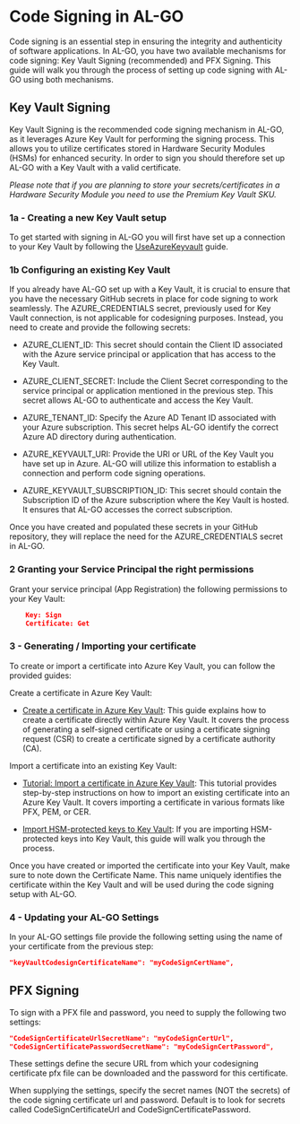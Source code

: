# Code Signing in AL-GO 
Code signing is an essential step in ensuring the integrity and authenticity of software applications. In AL-GO, you have two available mechanisms for code signing: Key Vault Signing (recommended) and PFX Signing. This guide will walk you through the process of setting up code signing with AL-GO using both mechanisms.

## Key Vault Signing
Key Vault Signing is the recommended code signing mechanism in AL-GO, as it leverages Azure Key Vault for performing the signing process. This allows you to utilize certificates stored in Hardware Security Modules (HSMs) for enhanced security. In order to sign you should therefore set up AL-GO with a Key Vault with a valid certificate. 

*Please note that if you are planning to store your secrets/certificates in a Hardware Security Module you need to use the Premium Key Vault SKU.*

### 1a - Creating a new Key Vault setup
To get started with signing in AL-GO you will first have set up a connection to your Key Vault by following the [UseAzureKeyvault](UseAzureKeyvault.md) guide.

### 1b Configuring an existing Key Vault

If you already have AL-GO set up with a Key Vault, it is crucial to ensure that you have the necessary GitHub secrets in place for code signing to work seamlessly. The AZURE_CREDENTIALS secret, previously used for Key Vault connection, is not applicable for codesigning purposes. Instead, you need to create and provide the following secrets:

* AZURE_CLIENT_ID: This secret should contain the Client ID associated with the Azure service principal or application that has access to the Key Vault.

* AZURE_CLIENT_SECRET: Include the Client Secret corresponding to the service principal or application mentioned in the previous step. This secret allows AL-GO to authenticate and access the Key Vault.

* AZURE_TENANT_ID: Specify the Azure AD Tenant ID associated with your Azure subscription. This secret helps AL-GO identify the correct Azure AD directory during authentication.

* AZURE_KEYVAULT_URI: Provide the URI or URL of the Key Vault you have set up in Azure. AL-GO will utilize this information to establish a connection and perform code signing operations.

* AZURE_KEYVAULT_SUBSCRIPTION_ID: This secret should contain the Subscription ID of the Azure subscription where the Key Vault is hosted. It ensures that AL-GO accesses the correct subscription.

Once you have created and populated these secrets in your GitHub repository, they will replace the need for the AZURE_CREDENTIALS secret in AL-GO.

### 2 Granting your Service Principal the right permissions

Grant your service principal (App Registration) the following permissions to your Key Vault:

```json
    Key: Sign
    Certificate: Get
```

### 3 - Generating / Importing your certificate 
To create or import a certificate into Azure Key Vault, you can follow the provided guides:

 Create a certificate in Azure Key Vault:

* [Create a certificate in Azure Key Vault](https://learn.microsoft.com/azure/key-vault/certificates/create-certificate): This guide explains how to create a certificate directly within Azure Key Vault. It covers the process of generating a self-signed certificate or using a certificate signing request (CSR) to create a certificate signed by a certificate authority (CA).

Import a certificate into an existing Key Vault:

* [Tutorial: Import a certificate in Azure Key Vault](https://learn.microsoft.com/azure/key-vault/certificates/tutorial-import-certificate?tabs=azure-portal): This tutorial provides step-by-step instructions on how to import an existing certificate into an Azure Key Vault. It covers importing a certificate in various formats like PFX, PEM, or CER.

* [Import HSM-protected keys to Key Vault](https://learn.microsoft.com/azure/key-vault/keys/hsm-protected-keys): If you are importing HSM-protected keys into Key Vault, this guide will walk you through the process.


Once you have created or imported the certificate into your Key Vault, make sure to note down the Certificate Name. This name uniquely identifies the certificate within the Key Vault and will be used during the code signing setup with AL-GO.

### 4 - Updating your AL-GO Settings

In your AL-GO settings file provide the following setting using the name of your certificate from the previous step: 

```json
"keyVaultCodesignCertificateName": "myCodeSignCertName",
```


## PFX Signing 

To sign with a PFX file and password, you need to supply the following two settings:

```json
"CodeSignCertificateUrlSecretName": "myCodeSignCertUrl",
"CodeSignCertificatePasswordSecretName": "myCodeSignCertPassword",
```

These settings define the secure URL from which your codesigning certificate pfx file can be downloaded and the password for this certificate. 

When supplying the settings, specify the secret names (NOT the secrets) of the code signing certificate url and password. Default is to look for secrets called CodeSignCertificateUrl and CodeSignCertificatePassword.
